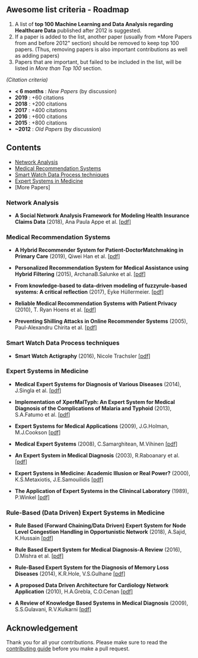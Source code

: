 ## Awesome list criteria - Roadmap

1.  A list of **top 100 Machine Learning and Data Analysis regarding Healthcare Data** published after 2012 is suggested.
2.  If a paper is added to the list, another paper (usually from *More Papers from and before 2012" section) should be removed to keep top 100 papers. (Thus, removing papers is also important contributions as well as adding papers)
3.  Papers that are important, but failed to be included in the list, will be listed in _More than Top 100_ section.

_(Citation criteria)_

-   **< 6 months** : _New Papers_ (by discussion)
-   **2019** : +60 citations
-   **2018** : +200 citations
-   **2017** : +400 citations
-   **2016** : +600 citations
-   **2015** : +800 citations
-   **~2012** : _Old Papers_ (by discussion)

## Contents

-   [Network Analysis](https://github.com/ioankats93/Healthcare_Data_AI#network-analysis)
-   [Medical Recommendation Systems](https://github.com/ioankats93/Healthcare_Data_AI#medical-recommendation-systems)
-   [Smart Watch Data Process techniques](https://github.com/ioankats93/Healthcare_Data_AI#smart-watch-data-process-techniques)
-   [Expert Systems in Medicine](https://github.com/ioankats93/Healthcare_Data_AI#expert-systems-in-medicine)
-   [More Papers]

### Network Analysis

-   **A Social Network Analysis Framework for Modeling Health Insurance Claims Data** (2018), Ana Paula Appe et al. [[pdf]](https://arxiv.org/pdf/1802.07116.pdf)

### Medical Recommendation Systems

-   **A Hybrid Recommender System for Patient-DoctorMatchmaking in Primary Care** (2019), Qiwei Han et al. [[pdf]](https://arxiv.org/pdf/1808.03265.pdf)

-   **Personalized Recommendation System for Medical Assistance using Hybrid Filtering** (2015), ArchanaB.Salunke et al. [[pdf]](https://pdfs.semanticscholar.org/9d92/2b27f7154ade5bf440cbe38ecd8f655d74af.pdf)

- **From knowledge-based to data-driven modeling of fuzzyrule-based systems:  A critical reflection** (2017), Eyke Hüllermeier. [[pdf]](https://arxiv.org/pdf/1712.00646.pdf)

-   **Reliable Medical Recommendation Systems with Patient Privacy** (2010), T. Ryan Hoens et al. [[pdf]](https://www.acsu.buffalo.edu/~mblanton/publications/tist13.pdf)

-   **Preventing Shilling Attacks in Online Recommender Systems** (2005), Paul-Alexandru Chirita et al. [[pdf]](https://dslab.epfl.ch/people/zamfir/widm2005.pdf)


### Smart Watch Data Process techniques
-   **Smart Watch Actigraphy** (2016), Nicole Trachsler [[pdf]](https://pub.tik.ee.ethz.ch/students/2016-FS/BA-2016-02.pdf)


### Expert Systems in Medicine
- **Medical Expert Systems for Diagnosis of Various Diseases** (2014), J.Singla et al. [[pdf]](https://pdfs.semanticscholar.org/64c0/672703724bd32e04b94c10254f478213bf86.pdf)

- **Implementation of XperMalTyph: An Expert System for Medical Diagnosis of the Complications of Malaria and Typhoid** (2013), S.A.Fatumo et al. [[pdf]](http://www.iosrjournals.org/iosr-jce/papers/Vol8-Issue5/E0853440.pdf)

- **Expert Systems for Medical Applications** (2009), J.G.Holman, M.J.Cookson [[pdf]](https://cyber.sci-hub.tw/MTAuMzEwOS8wMzA5MTkwODcwOTAwODk4Ng==/holman1987.pdf)

- **Medical Expert Systems** (2008), C.Samarghitean, M.Vihinen [[pdf]](https://dabamirror.sci-hub.tw/4653/e59a2652d0ea4a73f2647fdd9f70f8de/vihinen2008.pdf)

- **An Expert System in Medical Diagnosis** (2003), R.Raboanary et al. [[pdf]](https://inis.iaea.org/collection/NCLCollectionStore/_Public/45/083/45083390.pdf?r=1&r=1)

- **Expert Systens in Medicine: Academic Illusion or Real Power?**  (2000), K.S.Metaxiotis, J.E.Samouilidis [[pdf]](https://pdfs.semanticscholar.org/2431/18e183cc936b3629bdefd6e574f04c08f428.pdf)

- **The Application of Expert Systems in the Clinincal Laboratory** (1989), P.Winkel [[pdf]](https://pdfs.semanticscholar.org/0bf9/e238884e88f27c6017c1df9f091c222c2aaf.pdf)

### Rule-Based (Data Driven) Expert Systems in Medicine
- **Rule Based (Forward Chaining/Data Driven) Expert System for Node Level Congestion Handling in Opportunistic Network** (2018), A.Sajid, K.Hussain [[pdf]](https://sci-hub.tw/https://doi.org/10.1007/s11036-018-1016-0)

- **Rule Based Expert System for Medical Diagnosis-A Review** (2016), D.Mishra et al. [[pdf]](https://pdfs.semanticscholar.org/76a7/c9eec15178d75e085e2caad081b00048b7c8.pdf)

- **Rule-Based Expert System for the Diagnosis of Memory Loss Diseases** (2014), K.R.Hole, V.S.Gulhane [[pdf]](http://www.ijiset.com/v1s3/IJISET_V1_I3_13.pdf)

- **A proposed Data Driven Architecture for Cardiology Network Application** (2010), H.A.Grebla, C.O.Cenan [[pdf]](https://pdfs.semanticscholar.org/12de/bc416cd7c44152ef208b0fb6768b9efe5a94.pdf?_ga=2.268353038.1436405330.1562328067-1669554495.1562328067)

- **A Review of Knowledge Based Systems in Medical Diagnosis** (2009), S.S.Gulavani, R.V.Kulkarni [[pdf]](https://pdfs.semanticscholar.org/87fd/07cbd9ac008b71e500f7703e0f03c8e3086c.pdf)

## Acknowledgement

Thank you for all your contributions. Please make sure to read the [contributing guide](https://github.com/ioankats93/Healthcare_Data_AI/blob/master/Contributing.md) before you make a pull request.
